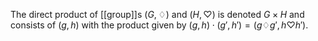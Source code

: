 The direct product of [[group]]s $(G,\diamondsuit)$ and $(H, \heartsuit)$ is denoted $G \times H$ and consists of $(g,h)$ with the product given by $(g,h)\cdot(g',h')=(g \diamondsuit g', h \heartsuit h')$.

